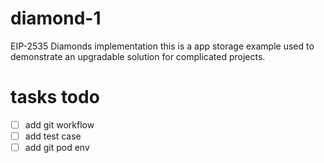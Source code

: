 # diamond-1
 EIP-2535 Diamonds implementation
this is a app storage example used to demonstrate an upgradable solution for complicated projects.


# tasks todo
* [ ] add git workflow
* [ ] add test case 
* [ ] add git pod env